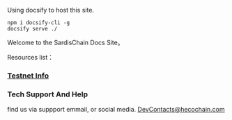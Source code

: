 Using docsify to host this site.

```
npm i docsify-cli -g
docsify serve ./
```

Welcome to the SardisChain Docs Site。

Resources list：

### [Testnet Info](testnet.md)

### Tech Support And Help

find us via suppport emmail, or social media.
<DevContacts@hecochain.com>
